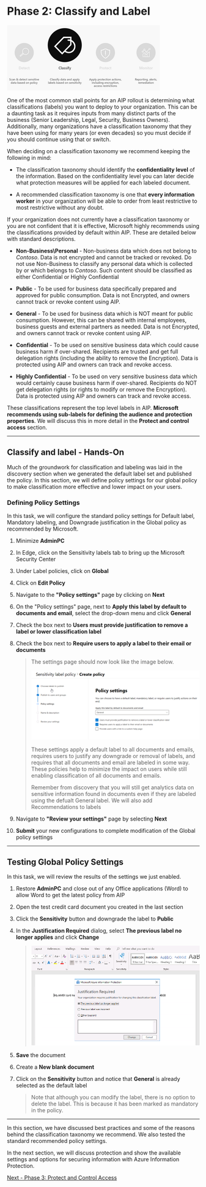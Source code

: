 <page title="Phase 2: Classify and Label" />

# Phase 2: Classify and Label

![classify](./media/classify.png)

One of the most common stall points for an AIP rollout is determining what classifications (labels) you want to deploy to your organization.  This can be a daunting task as it requires inputs from many distinct parts of the business (Senior Leadership, Legal, Security, Business Owners). Additionally, many organizations have a classification taxonomy that they have been using for many years (or even decades) so you must decide if you should continue using that or switch.

When deciding on a classification taxonomy we recommend keeping the following in mind:

- The classification taxonomy should identify the **confidentiality level** of the information. Based on the confidentiality level you can later decide what protection measures will be applied for each labeled document.

- A recommended classification taxonomy is one that **every information worker** in your organization will be able to order from least restrictive to most restrictive without any doubt. 

If your organization does not currently have a classification taxonomy or you are not confident that it is effective, Microsoft highly recommends using the classifications provided by default within AIP. These are detailed below with standard descriptions.

- **Non-Business\Personal** - Non-business data which does not belong to *Contoso*. Data is not encrypted and cannot be tracked or revoked. Do not use Non-Business to classify any personal data which is collected by or which belongs to *Contoso*. Such content should be classified as either Confidential or Highly Confidential

- **Public** - To be used for business data specifically prepared and approved for public consumption. Data is not Encrypted, and owners cannot track or revoke content using AIP.

- **General** - To be used for business data which is NOT meant for public consumption. However, this can be shared with internal employees, business guests and external partners as needed. Data is not Encrypted, and owners cannot track or revoke content using AIP.

- **Confidential** - To be used on sensitive business data which could cause business harm if over-shared. Recipients are trusted and get full delegation rights (including the ability to remove the Encryption). Data is protected using AIP and owners can track and revoke access.

- **Highly Confidential** - To be used on very sensitive business data which would certainly cause business harm if over-shared. Recipients do NOT get delegation rights (or rights to modify or remove the Encryption). Data is protected using AIP and owners can track and revoke access.

These classifications represent the top level labels in AIP. **Microsoft recommends using sub-labels for defining the audience and protection properties**.  We will discuss this in more detail in the **Protect and control access** section.

---
## Classify and label - Hands-On

Much of the groundwork for classification and labeling was laid in the discovery section when we generated the default label set and published the policy.  In this section, we will define policy settings for our global policy to make classification more effective and lower impact on your users.

### Defining Policy Settings

In this task, we will configure the standard policy settings for Default label, Mandatory labeling, and Downgrade justification in the Global policy as recommended by Microsoft.

1. Minimize **AdminPC**
2. In Edge, click on the Sensitivity labels tab to bring up the Microsoft Security Center
3. Under Label policies, click on **Global**
4. Click on **Edit Policy**
5.  Navigate to the **"Policy settings"** page by clicking on **Next**
6. On the "Policy settings" page, next to **Apply this label by default to documents and email**, select the drop-down menu and click **General**
7.  Check the box next to **Users must provide justification to remove a label or lower classification label**
8.  Check the box next to **Require users to apply a label to their email or documents**

	>The settings page should now look like the image below.  
	>
	>![](./media/policy_settings.png)
	> 
	>These settings apply a default label to all documents and emails, requires users to justify any downgrade or removal of labels, and requires that all documents and email are labeled in some way.  These policies help to minimize the impact on users while still enabling classification of all documents and emails. 
	> 
	>Remember from discovery that you will still get analytics data on sensitive information found in documents even if they are labeled using the defualt General label. We will also add Recommendations to labels 
9. Navigate to **"Review your settings"** page by selecting **Next** 
10. **Submit** your new configurations to complete modification of the Global policy settings

---
## Testing Global Policy Settings

In this task, we will review the results of the settings we just enabled.

1. Restore **AdminPC** and close out of any Office applications (Word) to allow Word to get the latest policy from AIP
2. Open the test credit card document you created in the last section
3. Click the **Sensitivity** button and downgrade the label to **Public**
4. In the **Justification Required** dialog, select **The previous label no longer applies** and click **Change**

	>![](./media/justification.png)

5. **Save** the document
6. Create a **New blank document**
7. Click on the **Sensitivity** button and notice that **General** is already selected as the default label
    
	>Note that although you can modify the label, there is no option to delete the label. This is because it has been marked as mandatory in the policy.

---
In this section, we have discussed best practices and some of the reasons behind the classification taxonomy we recommend. We also tested the standard recommended policy settings.

In the next section, we will discuss protection and show the available settings and options for securing information with Azure Information Protection.
 
[Next - Phase 3: Protect and Control Access](4.Protect.md) 